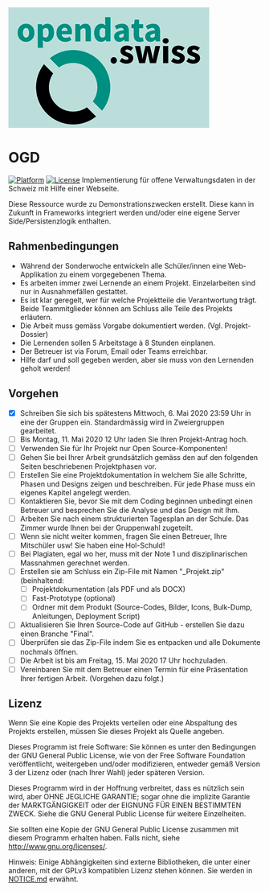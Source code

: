 <p align="left " >
  <img src="https://github.com/Boostvolt/kftg_ogd/blob/master/logo.png" alt="Sharix Movies" title="Sharix Movies">
</p>

# OGD
[![Platform](http://img.shields.io/badge/platform-iOS%20%7C%20iPadOS%20%7C%20tvOS%20%7C%20macOS-lightgrey.svg?style=flat)](https://github.com/Sharix-AI)
[![License](https://img.shields.io/badge/license-GPL_v3-373737.svg?style=flat)](https://github.com/Boostvolt/kftg_ogd/blob/master/LICENSE.md)
Implementierung für offene Verwaltungsdaten in der Schweiz mit Hilfe einer Webseite.

Diese Ressource wurde zu Demonstrationszwecken erstellt. Diese kann in Zukunft in Frameworks integriert werden und/oder eine eigene Server Side/Persistenzlogik enthalten.

## Rahmenbedingungen
- Während der Sonderwoche entwickeln alle Schüler/innen eine Web-Applikation zu einem vorgegebenen Thema.
- Es arbeiten immer zwei Lernende an einem Projekt. Einzelarbeiten sind nur in Ausnahmefällen gestattet.
- Es ist klar geregelt, wer für welche Projektteile die Verantwortung trägt. Beide Teammitglieder können am Schluss alle Teile des Projekts erläutern.
- Die Arbeit muss gemäss Vorgabe dokumentiert werden. (Vgl. Projekt-Dossier)
- Die Lernenden sollen 5 Arbeitstage à 8 Stunden einplanen.
- Der Betreuer ist via Forum, Email oder Teams erreichbar.
- Hilfe darf und soll gegeben werden, aber sie muss von den Lernenden geholt werden!

## Vorgehen
- [x] Schreiben Sie sich bis spätestens Mittwoch, 6. Mai 2020 23:59 Uhr in eine der Gruppen ein. Standardmässig wird in Zweiergruppen gearbeitet.
- [ ] Bis Montag, 11. Mai 2020 12 Uhr laden Sie Ihren Projekt-Antrag hoch.
- [ ] Verwenden Sie für Ihr Projekt nur Open Source-Komponenten! 
- [ ] Gehen Sie bei Ihrer Arbeit grundsätzlich gemäss den auf den folgenden Seiten beschriebenen Projektphasen vor. 
- [ ] Erstellen Sie eine Projektdokumentation in welchem Sie alle Schritte, Phasen und Designs zeigen und beschreiben. Für jede Phase muss ein eigenes Kapitel angelegt werden.
- [ ] Kontaktieren Sie, bevor Sie mit dem Coding beginnen unbedingt einen Betreuer und besprechen Sie die Analyse und das Design mit Ihm.
- [ ] Arbeiten Sie nach einem strukturierten Tagesplan an der Schule. Das Zimmer wurde Ihnen bei der Gruppenwahl zugeteilt.
- [ ] Wenn sie nicht weiter kommen, fragen Sie einen Betreuer, Ihre Mitschüler usw! Sie haben eine Hol-Schuld!
- [ ] Bei Plagiaten, egal wo her, muss mit der Note 1 und disziplinarischen Massnahmen gerechnet werden.
- [ ] Erstellen sie am Schluss ein Zip-File mit Namen "<Gruppenname>_Projekt.zip" (beinhaltend:
  - [ ] Projektdokumentation (als PDF und als DOCX)
  - [ ] Fast-Prototype (optional)
  - [ ] Ordner mit dem Produkt (Source-Codes, Bilder, Icons, Bulk-Dump, Anleitungen, Deployment Script)
- [ ] Aktualisieren Sie Ihren Source-Code auf GitHub - erstellen Sie dazu einen Branche "Final".
- [ ] Überprüfen sie das Zip-File indem Sie es entpacken und alle Dokumente nochmals öffnen.
- [ ] Die Arbeit ist bis am Freitag, 15. Mai 2020 17 Uhr hochzuladen.
- [ ] Vereinbaren Sie mit dem Betreuer einen Termin für eine Präsentation Ihrer fertigen Arbeit. (Vorgehen dazu folgt.)
  
## Lizenz
Wenn Sie eine Kopie des Projekts verteilen oder eine Abspaltung des Projekts erstellen, müssen Sie dieses Projekt als Quelle angeben.

Dieses Programm ist freie Software: Sie können es unter den Bedingungen der GNU General Public License, wie von der Free Software Foundation veröffentlicht, weitergeben und/oder modifizieren, entweder gemäß Version 3 der Lizenz oder (nach Ihrer Wahl) jeder späteren Version.

Dieses Programm wird in der Hoffnung verbreitet, dass es nützlich sein wird, aber OHNE JEGLICHE GARANTIE; sogar ohne die implizite Garantie der MARKTGÄNGIGKEIT oder der EIGNUNG FÜR EINEN BESTIMMTEN ZWECK.  Siehe die GNU General Public License für weitere Einzelheiten.

Sie sollten eine Kopie der GNU General Public License zusammen mit diesem Programm erhalten haben.  Falls nicht, siehe http://www.gnu.org/licenses/.

Hinweis: Einige Abhängigkeiten sind externe Bibliotheken, die unter einer anderen, mit der GPLv3 kompatiblen Lizenz stehen können. Sie werden in [NOTICE.md](https://github.com/Boostvolt/kftg_ogd/blob/master/NOTICE.md) erwähnt.
